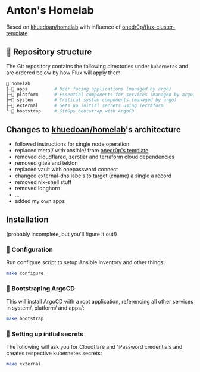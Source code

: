 # Anton's Homelab

Based on [khuedoan/homelab](https://github.com/khuedoan/homelab) with influence of [onedr0p/flux-cluster-template](https://github.com/onedr0p/flux-cluster-template).

## 📂 Repository structure

The Git repository contains the following directories under `kubernetes` and are ordered below by how Flux will apply them.

```sh
📁 homelab
├─📁 apps          # User facing applications (managed by argo)
├─📁 platform      # Essential components for services (managed by argo)
├─📁 system        # Critical system components (managed by argo)
├─📁 external      # Sets up initial secrets using Terraform
└─📁 bootstrap     # GitOps bootstrap with ArgoCD
```

## Changes to [khuedoan/homelab](https://github.com/khuedoan/homelab)'s architecture

- followed instructions for single node operation
- replaced metal/ with ansible/ from [onedr0p's template](https://github.com/onedr0p/flux-cluster-template)
- removed cloudflared, zerotier and terraform cloud dependencies
- removed gitea and tekton
- replaced vault with onepassword connect
- changed external-dns labels to target (cname) a single a record
- removed nix-shell stuff
- removed longhorn
- ...
- added my own apps

## Installation

(probably incomplete, but you'll figure it out!)

### 📄 Configuration

Run configure script to setup Ansible inventory and other things:
```sh
make configure
```

### 🚀 Bootstraping ArgoCD

This will install ArgoCD with a root application, referencing all other services in system/, platform/ and apps/:
```sh
make bootstrap
```

### 🤫 Setting up initial secrets

The following will ask you for Cloudflare and 1Password credentials and creates respective kubernetes secrets:
```sh
make external
```
